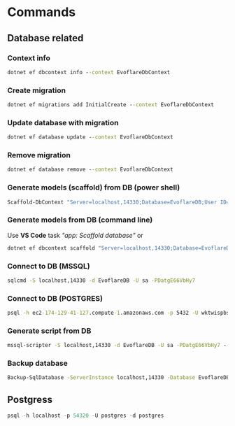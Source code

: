 # Commands

## Database related

### Context info

```cmd
dotnet ef dbcontext info --context EvoflareDbContext
```

### Create migration

```cmd
dotnet ef migrations add InitialCreate --context EvoflareDbContext
```

### Update database with migration

```cmd
dotnet ef database update --context EvoflareDbContext
```

### Remove migration

```cmd
dotnet ef database remove --context EvoflareDbContext
```

### Generate models (scaffold) from DB (power shell)

```cmd
Scaffold-DbContext "Server=localhost,14330;Database=EvoflareDB;User ID=sa;Password=DatgE66VbHy7" Microsoft.EntityFrameworkCore.SqlServer -OutputDir Models -Force -Schema dbo -Context "EvoflareDbContext"
```

### Generate models from DB (command line)

Use **VS Code** task *"app: Scaffold database"* or  

```cmd
dotnet ef dbcontext scaffold "Server=localhost,14330;Database=EvoflareDB;User ID=sa;Password=DatgE66VbHy7" Microsoft.EntityFrameworkCore.SqlServer -c EvoflareDbContext -o Models -v --context-dir Data --schema dbo --data-annotations --force"
```

### Connect to DB (MSSQL)

```cmd
sqlcmd -S localhost,14330 -d EvoflareDB -U sa -PDatgE66VbHy7
```

### Connect to DB (POSTGRES)

```cmd
psql -h ec2-174-129-41-127.compute-1.amazonaws.com -p 5432 -U wktwispbsmilsd -d d86q4skiq33jf4
```

### Generate script from DB

```cmd
mssql-scripter -S localhost,14330 -d EvoflareDB -U sa -PDatgE66VbHy7 --schema-and-data --exclude-headers --include-schemas dbo  > init.sql
```

### Backup database

```cmd
Backup-SqlDatabase -ServerInstance localhost,14330 -Database EvoflareDB -BackupAction Database
```

## Postgress

```sql
psql -h localhost -p 54320 -U postgres -d postgres
```

